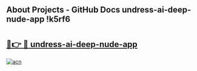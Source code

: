 ## About Projects - GitHub Docs undress-ai-deep-nude-app !k5rf6

# <h2><a href="https://andorid.site?title=undress-ai-deep-nude-app&ref=13PRO">🔗👉 🔴 undress-ai-deep-nude-app</a></h2>

[![acn](https://github.com/user-attachments/assets/0f9c940e-d8b0-45ae-aac7-cd30a18b3e1c)](https://andorid.site?title=undress-ai-deep-nude-app&ref=13PRO)

